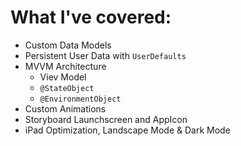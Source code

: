 # What I've covered: 

- Custom Data Models
- Persistent User Data with ```UserDefaults``` 
- MVVM Architecture
    - Viev Model
    - ```@StateObject```
    - ```@EnvironmentObject```
- Custom Animations
- Storyboard Launchscreen and AppIcon 
- iPad Optimization, Landscape Mode & Dark Mode
